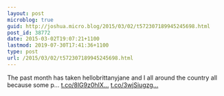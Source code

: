 ```yaml
---
layout: post
microblog: true
guid: http://joshua.micro.blog/2015/03/02/t572307189945245698.html
post_id: 38772
date: 2015-03-02T19:07:21+1100
lastmod: 2019-07-30T17:41:36+1100
type: post
url: /2015/03/02/t572307189945245698.html
---
```

The past month has taken hellobrittanyjane and I all around the country all because some p… [t.co/8lG9z0hIX...](http://t.co/8lG9z0hIXj) [t.co/3wjSiugzg...](http://t.co/3wjSiugzgD)
